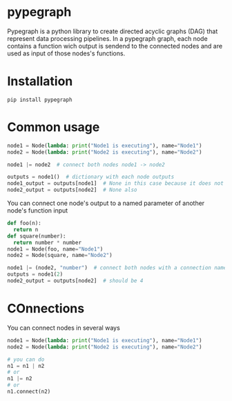 # pypegraph
Pypegraph is a python library to create directed acyclic graphs (DAG) that represent data processing pipelines. In a pypegraph graph, each node contains a function wich output is sendend to the connected nodes and are used as input of those nodes's functions.
# Installation
`pip install pypegraph`
# Common usage
```python
node1 = Node(lambda: print("Node1 is executing"), name="Node1")
node2 = Node(lambda: print("Node2 is executing"), name="Node2")

node1 |= node2  # connect both nodes node1 -> node2

outputs = node1()  # dictionary with each node outputs
node1_output = outputs[node1]  # None in this case because it does not return anything
node2_output = outputs[node2]  # None also
```
You can connect one node's output to a named parameter of another node's function input
```python
def foo(n):
  return n
def square(number):
  return number * number
node1 = Node(foo, name="Node1")
node2 = Node(square, name="Node2")

node1 |= (node2, "number")  # connect both nodes with a connection name
outputs = node1(2)
node2_output = outputs[node2]  # should be 4
```
# COnnections
You can connect nodes in several ways
```python
node1 = Node(lambda: print("Node1 is executing"), name="Node1")
node2 = Node(lambda: print("Node2 is executing"), name="Node2")

# you can do
n1 = n1 | n2
# or
n1 |= n2
# or
n1.connect(n2)
```
